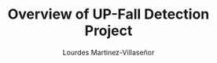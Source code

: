 ---
paperId: 47
author: Lourdes Martinez-Villaseñor
publicationauthor: Martinez-Villaseñor, L.
title: Overview of UP-Fall Detection Project
pdf: Poster_Martinez-Villaseñor_Lourdes.pdf
poster: --
alt: --
type: Poster
topic: FAT
link: --
conference: neurips
year: 2019
tags: neurips-2019
location: Vancouver, Canada
---